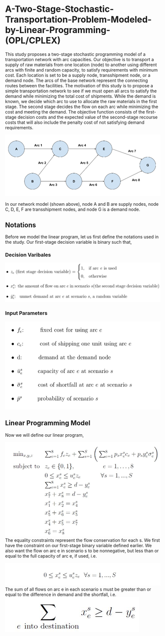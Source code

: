 # A-Two-Stage-Stochastic-Transportation-Problem-Modeled-by-Linear-Programming-(OPL/CPLEX)

This study proposes a two-stage stochastic programming model of a transportation network with arc capacities. Our objective is to transport a supply of raw materials from one location (node) to another using different arcs with finite and random capacity, to satisfy requirements with minimum cost. Each location is set to be a supply node, transshipment node, or a demand node. The arcs of the base network represent the connecting routes between the facilities. The motivation of this study is to propose a simple transportation network to see if we must open all arcs to satisfy the demand while minimizing the total cost of shipments. While the demand is known, we decide which arc to use to allocate the raw materials in the first stage. The second stage decides the flow on each arc while minimizing the cost and meeting the demand. The objective function consists of the first-stage decision costs and the expected value of the second-stage recourse costs that will also include the penalty cost of not satisfying demand requirements.

![The Transportation Network](model.png)

In our network model (shown above), node A and B are supply nodes, node C, D, E, F are transshipment nodes, and node G is a demand node. 

## Notations
Before we model the linear program, let us first define the notations used in the study. Our first-stage decision variable is binary such that,

### Decision Varibales
![The Transportation Network](decision_variables.jpg)

### Input Parameters
![The Transportation Network](input_parameter.jpg)
## Linear Programming Model
Now we will define our linear program,

![The Transportation Network](lp_formulation.JPG)
The equality constraints represent the flow conservation for each s. We first have the constraint on our first-stage binary variable defined earlier. We also want the flow on arc e in scenario s to be nonnegative, but less than or equal to the full capacity of arc e, if used, i.e.

![The Transportation Network](capacity.JPG)
The sum of all flows on arc e in each scenario s must be greater than or equal to the difference in demand and the shortfall, i.e.
![The Transportation Network](shortfall.JPG)
